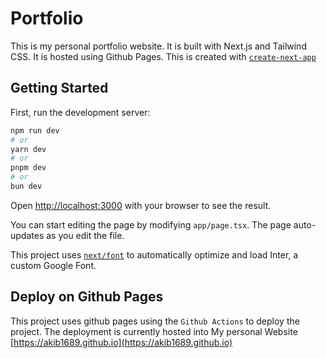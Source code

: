 # Portfolio

This is my personal portfolio website. It is built with Next.js and Tailwind CSS. It is hosted using Github Pages. This is created with [`create-next-app`](https://github.com/vercel/next.js/tree/canary/packages/create-next-app)

## Getting Started

First, run the development server:

```bash
npm run dev
# or
yarn dev
# or
pnpm dev
# or
bun dev
```

Open [http://localhost:3000](http://localhost:3000) with your browser to see the result.

You can start editing the page by modifying `app/page.tsx`. The page auto-updates as you edit the file.

This project uses [`next/font`](https://nextjs.org/docs/basic-features/font-optimization) to automatically optimize and load Inter, a custom Google Font.

## Deploy on Github Pages

This project uses github pages using the `Github Actions` to deploy the project. The deployment is currently hosted into My personal Website [https://akib1689.github.io](https://akib1689.github.io)
